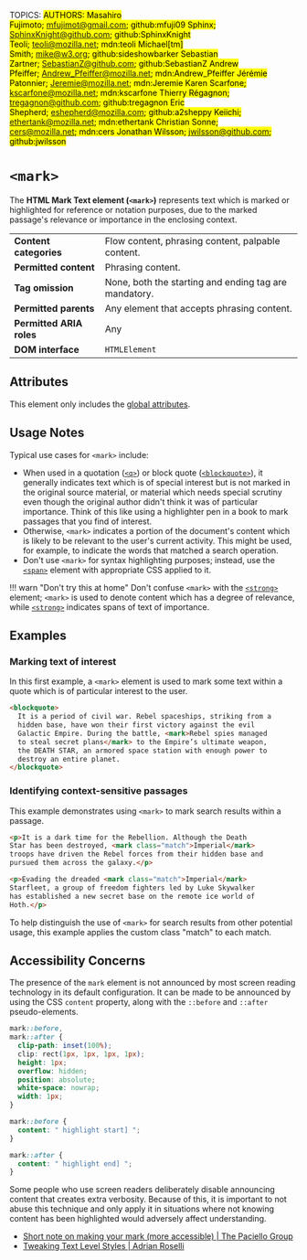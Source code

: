 TOPICS: <mark>
AUTHORS: Masahiro Fujimoto; mfujimot@gmail.com; github:mfuji09
         Sphinx; SphinxKnight@github.com; github:SphinxKnight
         Teoli; teoli@mozilla.net; mdn:teoli
         Michael[tm] Smith; mike@w3.org; github:sideshowbarker
         Sebastian Zartner; SebastianZ@github.com; github:SebastianZ
         Andrew Pfeiffer; Andrew_Pfeiffer@mozilla.net; mdn:Andrew_Pfeiffer
         Jérémie Patonnier; Jeremie@mozilla.net; mdn:Jeremie
         Karen Scarfone; kscarfone@mozilla.net; mdn:kscarfone
         Thierry Régagnon; tregagnon@github.com; github:tregagnon
         Eric Shepherd; eshepherd@mozilla.com; github:a2sheppy
         Keiichi; ethertank@mozilla.net; mdn:ethertank
         Christian Sonne; cers@mozilla.net; mdn:cers
         Jonathan Wilsson; jwilsson@github.com; github:jwilsson

# `<mark>`

The **HTML Mark Text element (`<mark>`)** represents text which is marked or highlighted for
reference or notation purposes, due to the marked passage's relevance or
importance in the enclosing context.

|  |  |
| :-- | :-- |
| **Content categories** | Flow content, phrasing content, palpable content.|
| **Permitted content** | Phrasing content.|
| **Tag omission** | None, both the starting and ending tag are mandatory.|
| **Permitted parents** | Any element that accepts phrasing content.|
| **Permitted ARIA roles** | Any |
| **DOM interface** | `HTMLElement` |

## Attributes

This element only includes the [global attributes](https://wiki.developer.mozilla.org/en-US/docs/HTML/Global_attributes).

## Usage Notes

Typical use cases for `<mark>` include:

- When used in a quotation ([`<q>`](/en/webfrontend/<q>)) or block quote ([`<blockquote>`](/en/webfrontend/<blockquote>)),
it generally indicates text which is of special interest but is not marked in the original source material,
or material which needs special scrutiny even though the original author didn't think it was of
particular importance. Think of this like using a highlighter pen in a book to
mark passages that you find of interest.
- Otherwise, `<mark>` indicates a portion of the document's content which is likely to be relevant
to the user's current activity. This might be used, for example, to indicate the
words that matched a search operation.
- Don't use `<mark>` for syntax highlighting purposes; instead, use the
[`<span>`](/en/webfrontend/<span>) element with appropriate CSS applied to it.

!!! warn "Don't try this at home"
    Don't confuse `<mark>` with the [`<strong>`](/en/webfrontend/<strong>) element; `<mark>` is used
    to denote content which has a degree of relevance, while [`<strong>`](/en/webfrontend/<strong>)
    indicates spans of text of importance.

## Examples

### Marking text of interest

In this first example, a `<mark>` element is used to mark some text within a quote
which is of particular interest to the user.

```html
<blockquote>
  It is a period of civil war. Rebel spaceships, striking from a
  hidden base, have won their first victory against the evil
  Galactic Empire. During the battle, <mark>Rebel spies managed
  to steal secret plans</mark> to the Empire’s ultimate weapon,
  the DEATH STAR, an armored space station with enough power to
  destroy an entire planet.
</blockquote>
```

### Identifying context-sensitive passages

This example demonstrates using `<mark>` to mark search results within a passage.

```html
<p>It is a dark time for the Rebellion. Although the Death
Star has been destroyed, <mark class="match">Imperial</mark>
troops have driven the Rebel forces from their hidden base and
pursued them across the galaxy.</p>

<p>Evading the dreaded <mark class="match">Imperial</mark>
Starfleet, a group of freedom fighters led by Luke Skywalker
has established a new secret base on the remote ice world of
Hoth.</p>
```

To help distinguish the use of `<mark>` for search results from other potential usage, this example
applies the custom class "match" to each match.

## Accessibility Concerns

The presence of the `mark` element is not announced by most screen reading technology in its default
configuration. It can be made to be announced by using the CSS `content` property, along with
the `::before` and `::after` pseudo-elements.

```css
mark::before,
mark::after {
  clip-path: inset(100%);
  clip: rect(1px, 1px, 1px, 1px);
  height: 1px;
  overflow: hidden;
  position: absolute;
  white-space: nowrap;
  width: 1px;
}

mark::before {
  content: " highlight start] ";
}

mark::after {
  content: " highlight end] ";
}
```

Some people who use screen readers deliberately disable announcing content that creates extra
verbosity. Because of this, it is important to not abuse this technique and only apply it in
situations where not knowing content has been highlighted would adversely affect understanding.

- [Short note on making your mark (more accessible) | The Paciello Group](https://developer.paciellogroup.com/blog/2017/12/short-note-on-making-your-mark-more-accessible/)
- [Tweaking Text Level Styles | Adrian Roselli](http://adrianroselli.com/2017/12/tweaking-text-level-styles.html)
